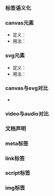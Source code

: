 ### 标签语义化
> 
### canvas元素
* 定义：
* 用法：
### svg元素
* 定义：
* 用法：
### canvas与svg对比
* 
### video与audio对比
>
### 文档声明
### meta标签
### link标签
### script标签
### img标签
